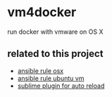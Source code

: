 # vm4docker
run docker with vmware on OS X

## related to this project

- [ansible rule osx](https://github.com/yvess/ansible-vm4docker-client)
- [ansible rule ubuntu vm](https://github.com/yvess/ansible-vm4docker-server)
- [sublime plugin for auto reload](https://github.com/yvess/sublime_vm4docker)
